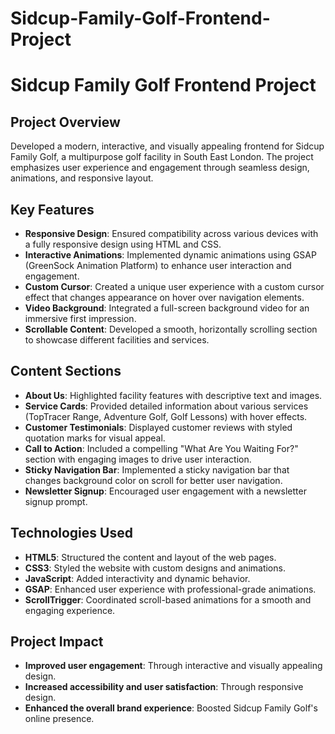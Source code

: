 # Sidcup-Family-Golf-Frontend-Project

# Sidcup Family Golf Frontend Project

## Project Overview
Developed a modern, interactive, and visually appealing frontend for Sidcup Family Golf, a multipurpose golf facility in South East London. The project emphasizes user experience and engagement through seamless design, animations, and responsive layout.

## Key Features

- **Responsive Design**: Ensured compatibility across various devices with a fully responsive design using HTML and CSS.
- **Interactive Animations**: Implemented dynamic animations using GSAP (GreenSock Animation Platform) to enhance user interaction and engagement.
- **Custom Cursor**: Created a unique user experience with a custom cursor effect that changes appearance on hover over navigation elements.
- **Video Background**: Integrated a full-screen background video for an immersive first impression.
- **Scrollable Content**: Developed a smooth, horizontally scrolling section to showcase different facilities and services.

## Content Sections

- **About Us**: Highlighted facility features with descriptive text and images.
- **Service Cards**: Provided detailed information about various services (TopTracer Range, Adventure Golf, Golf Lessons) with hover effects.
- **Customer Testimonials**: Displayed customer reviews with styled quotation marks for visual appeal.
- **Call to Action**: Included a compelling "What Are You Waiting For?" section with engaging images to drive user interaction.
- **Sticky Navigation Bar**: Implemented a sticky navigation bar that changes background color on scroll for better user navigation.
- **Newsletter Signup**: Encouraged user engagement with a newsletter signup prompt.

## Technologies Used

- **HTML5**: Structured the content and layout of the web pages.
- **CSS3**: Styled the website with custom designs and animations.
- **JavaScript**: Added interactivity and dynamic behavior.
- **GSAP**: Enhanced user experience with professional-grade animations.
- **ScrollTrigger**: Coordinated scroll-based animations for a smooth and engaging experience.

## Project Impact

- **Improved user engagement**: Through interactive and visually appealing design.
- **Increased accessibility and user satisfaction**: Through responsive design.
- **Enhanced the overall brand experience**: Boosted Sidcup Family Golf's online presence.

